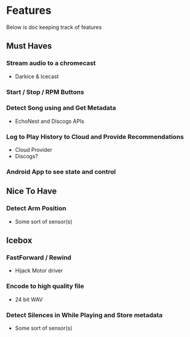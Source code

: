 # Features #
Below is doc keeping track of features

## Must Haves ##

### Stream audio to a chromecast ###
- Darkice & Icecast

### Start / Stop / RPM Buttons ###

### Detect Song using and Get Metadata ###
- EchoNest and Discogs APIs

### Log to Play History to Cloud and Provide Recommendations ###
- Cloud Provider
- Discogs?

### Android App to see state and control ###

## Nice To Have ##

### Detect Arm Position ### 
- Some sort of sensor(s)


## Icebox ##

### FastForward / Rewind ###
- Hijack Motor driver

### Encode to high quality file ###
- 24 bit WAV

### Detect Silences in While Playing and Store metadata ###
- Some sort of sensor(s)




